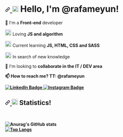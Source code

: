 <h1>
        <a id="user-content--hey-who-am-i" class="anchor" aria-hidden="true" href="#-hey-who-am-i">
            <svg class="octicon octicon-link" viewBox="0 0 16 16" version="1.1" width="16" height="16" aria-hidden="true">
                <path fill-rule="evenodd" d="M7.775 3.275a.75.75 0 001.06 1.06l1.25-1.25a2 2 0 112.83 2.83l-2.5 2.5a2 2 0 01-2.83 0 .75.75 0 00-1.06 1.06 3.5 3.5 0 004.95 0l2.5-2.5a3.5 3.5 0 00-4.95-4.95l-1.25 1.25zm-4.69 9.64a2 2 0 010-2.83l2.5-2.5a2 2 0 012.83 0 .75.75 0 001.06-1.06 3.5 3.5 0 00-4.95 0l-2.5 2.5a3.5 3.5 0 004.95 4.95l1.25-1.25a.75.75 0 00-1.06-1.06l-1.25 1.25a2 2 0 01-2.83 0z">

</path>
</svg>
</a>
        <g-emoji class="g-emoji" alias="sunglasses" fallback-src="https://github.githubassets.com/images/icons/emoji/unicode/1f60e.png">
            <img class="emoji" alt="sunglasses" height="20" width="20" src="https://github.githubassets.com/images/icons/emoji/unicode/1f60e.png">
        </g-emoji> Hello, I'm @rafameyun!
    </h1>
        <p>
          👀 I'm a <strong>Front-end</strong> developer
        </p>
        <p>
            <g-emoji class="g-emoji" alias="ring" fallback-src="https://github.githubassets.com/images/icons/emoji/unicode/1f48d.png">
                <img class="emoji" alt="ring" height="20" width="20" src="https://github.githubassets.com/images/icons/emoji/unicode/1f48d.png">
            </g-emoji>
             Loving <strong>JS and algorithm </strong>
        </p>
        <p>
            <g-emoji class="g-emoji" alias="computer" fallback-src="https://github.githubassets.com/images/icons/emoji/unicode/1f4bb.png">
                <img class="emoji" alt="computer" height="20" width="20" src="https://github.githubassets.com/images/icons/emoji/unicode/1f4bb.png">
            </g-emoji> Current learning <strong>JS, HTML, CSS and SASS</strong>
        </p>
        <p>
            <g-emoji class="g-emoji" alias="fire" fallback-src="https://github.githubassets.com/images/icons/emoji/unicode/1f525.png">
                <img class="emoji" alt="fire" height="20" width="20" src="https://github.githubassets.com/images/icons/emoji/unicode/1f525.png">
            </g-emoji> In search of new knowledge
        </p>
        <p>
        <p> 💞️ I'm looking to <strong> collaborate in the IT / DEV area</strong< </p>
         <p> 📫 How to reach me? <strong>TT: @rafameyun</strong> </p>
            <a href="https://www.linkedin.com/in/rafael-medeiros-9245b01b7/" rel="nofollow">
                <img src="https://camo.githubusercontent.com/db5c961fd944d76a4ce235b1f6b659a35a47792db5065ee1948917466074fcfa/68747470733a2f2f696d672e736869656c64732e696f2f62616467652f2d4c696e6b6564496e2d3030373742353f7374796c653d666c6174266c6f676f3d4c696e6b6564696e266c6f676f436f6c6f723d7768697465" alt="LinkedIn Badge" data-canonical-src="https://img.shields.io/badge/-LinkedIn-0077B5?style=flat&amp;logo=Linkedin&amp;logoColor=white" style="max-width:100%;">
            </a>
            <a href="https://www.instagram.com/tech.mey/" rel="nofollow">
                <img src="https://camo.githubusercontent.com/9c1f7b0b7a127504f670ac53c47b2d595f78693b95115eb791c8d85afa697dcd/68747470733a2f2f696d672e736869656c64732e696f2f62616467652f2d496e7374616772616d2d3030373742353f7374796c653d666c6174266c6f676f3d496e7374616772616d266c6f676f436f6c6f723d7768697465" alt="Instagram Badge" data-canonical-src="https://img.shields.io/badge/-Instagram-0077B5?style=flat&amp;logo=Instagram&amp;logoColor=white" style="max-width:100%;">
            </a>
        </p>
        <h2>
            <a id="user-content--statistics" class="anchor" aria-hidden="true" href="#-statistics">
                <svg class="octicon octicon-link" viewBox="0 0 16 16" version="1.1" width="16" height="16" aria-hidden="true">
                    <path fill-rule="evenodd" d="M7.775 3.275a.75.75 0 001.06 1.06l1.25-1.25a2 2 0 112.83 2.83l-2.5 2.5a2 2 0 01-2.83 0 .75.75 0 00-1.06 1.06 3.5 3.5 0 004.95 0l2.5-2.5a3.5 3.5 0 00-4.95-4.95l-1.25 1.25zm-4.69 9.64a2 2 0 010-2.83l2.5-2.5a2 2 0 012.83 0 .75.75 0 001.06-1.06 3.5 3.5 0 00-4.95 0l-2.5 2.5a3.5 3.5 0 004.95 4.95l1.25-1.25a.75.75 0 00-1.06-1.06l-1.25 1.25a2 2 0 01-2.83 0z"></path>
                </svg>
            </a>
            <g-emoji class="g-emoji" alias="chart_with_upwards_trend" fallback-src="https://github.githubassets.com/images/icons/emoji/unicode/1f4c8.png">
                <img class="emoji" alt="chart_with_upwards_trend" height="20" width="20" src="https://github.githubassets.com/images/icons/emoji/unicode/1f4c8.png">
            </g-emoji> 
            Statistics!
        </h2>
        <br>
        
![Anurag's GitHub stats](https://github-readme-stats.vercel.app/api?username=rafameyun&show_icons=true&theme=classic)<br>
[![Top Langs](https://github-readme-stats.vercel.app/api/top-langs/?username=rafameyun&layout=compact)](https://github.com/meyun/github-readme-stats)<br>
